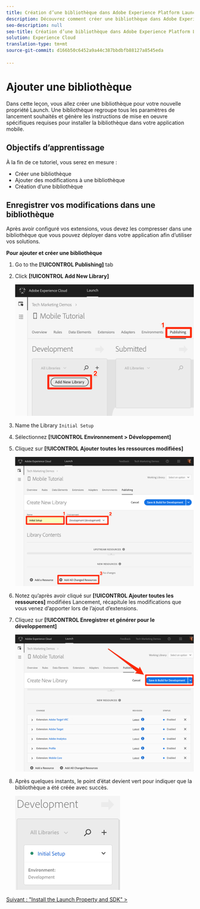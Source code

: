 ```yaml
---
title: Création d’une bibliothèque dans Adobe Experience Platform Launch
description: Découvrez comment créer une bibliothèque dans Adobe Experience Platform Launch. Cette leçon fait partie du didacticiel Mise en oeuvre d’Experience Cloud dans les applications iOS rapides mobiles.
seo-description: null
seo-title: Création d’une bibliothèque dans Adobe Experience Platform Launch
solution: Experience Cloud
translation-type: tm+mt
source-git-commit: d166b50c6452a9a44c387bbdbfb88127a8545eda

---
```



# Ajouter une bibliothèque

Dans cette leçon, vous allez créer une bibliothèque pour votre nouvelle propriété Launch. Une bibliothèque regroupe tous les paramètres de lancement souhaités et génère les instructions de mise en oeuvre spécifiques requises pour installer la bibliothèque dans votre application mobile.

## Objectifs d’apprentissage

À la fin de ce tutoriel, vous serez en mesure :

* Créer une bibliothèque
* Ajouter des modifications à une bibliothèque
* Création d’une bibliothèque

## Enregistrer vos modifications dans une bibliothèque

Après avoir configuré vos extensions, vous devez les compresser dans une bibliothèque que vous pouvez déployer dans votre application afin d’utiliser vos solutions.

**Pour ajouter et créer une bibliothèque**

1. Go to the **[!UICONTROL Publishing]** tab

1. Click **[!UICONTROL Add New Library]**

   ![Ajouter une bibliothèque](images/mobile-launch-addNewLibrary.png)

1. Name the Library `Initial Setup`

1. Sélectionnez **[!UICONTROL Environnement &gt; Développement]**

1. Cliquez sur **[!UICONTROL Ajouter toutes les ressources modifiées]**

   ![Ajouter toutes les ressources modifiées](images/mobile-launch-addAllChangedResources.png)

1. Notez qu’après avoir cliqué sur **[!UICONTROL Ajouter toutes les ressources]** modifiées Lancement, récapitule les modifications que vous venez d’apporter lors de l’ajout d’extensions.

1. Cliquez sur **[!UICONTROL Enregistrer et générer pour le développement]**

   ![Sauver et construire pour le développement](images/mobile-launch-saveAndBuild.png)

1. Après quelques instants, le point d’état devient vert pour indiquer que la bibliothèque a été créée avec succès.

   ![Bibliothèque construite](images/mobile-launch-libraryBuilt.png)

[Suivant : "Install the Launch Property and SDK" &gt;](launch-install-the-mobile-sdk.md)
